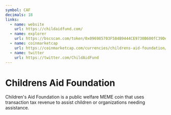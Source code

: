 ```yaml
---
symbol: CAF
decimals: 18
links:
  - name: website
    url: https://childaidfund.com/
  - name: explorer
    url: https://bscscan.com/token/0x096985703F584B9444CE9730B600fC39De29ccc8
  - name: coinmarketcap
    url: https://coinmarketcap.com/currencies/childrens-aid-foundation/
  - name: twitter
    url: https://twitter.com/ChildAidFund
---
```


# Childrens Aid Foundation

Children's Aid Foundation is a public welfare MEME coin that uses transaction tax revenue to assist children or organizations needing assistance.
